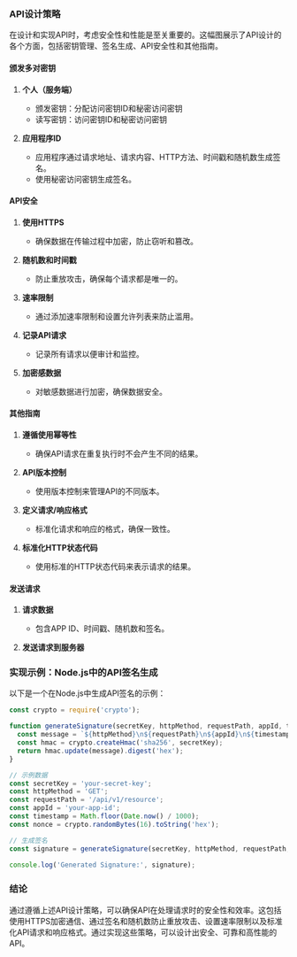 ### API设计策略

在设计和实现API时，考虑安全性和性能是至关重要的。这幅图展示了API设计的各个方面，包括密钥管理、签名生成、API安全性和其他指南。

#### 颁发多对密钥
1. **个人（服务端）**
   - 颁发密钥：分配访问密钥ID和秘密访问密钥
   - 读写密钥：访问密钥ID和秘密访问密钥

2. **应用程序ID**
   - 应用程序通过请求地址、请求内容、HTTP方法、时间戳和随机数生成签名。
   - 使用秘密访问密钥生成签名。

#### API安全
1. **使用HTTPS**
   - 确保数据在传输过程中加密，防止窃听和篡改。
   
2. **随机数和时间戳**
   - 防止重放攻击，确保每个请求都是唯一的。

3. **速率限制**
   - 通过添加速率限制和设置允许列表来防止滥用。
   
4. **记录API请求**
   - 记录所有请求以便审计和监控。
   
5. **加密感数据**
   - 对敏感数据进行加密，确保数据安全。

#### 其他指南
1. **遵循使用幂等性**
   - 确保API请求在重复执行时不会产生不同的结果。
   
2. **API版本控制**
   - 使用版本控制来管理API的不同版本。

3. **定义请求/响应格式**
   - 标准化请求和响应的格式，确保一致性。
   
4. **标准化HTTP状态代码**
   - 使用标准的HTTP状态代码来表示请求的结果。

#### 发送请求
1. **请求数据**
   - 包含APP ID、时间戳、随机数和签名。

2. **发送请求到服务器**

### 实现示例：Node.js中的API签名生成

以下是一个在Node.js中生成API签名的示例：

```javascript
const crypto = require('crypto');

function generateSignature(secretKey, httpMethod, requestPath, appId, timestamp, nonce) {
  const message = `${httpMethod}\n${requestPath}\n${appId}\n${timestamp}\n${nonce}`;
  const hmac = crypto.createHmac('sha256', secretKey);
  return hmac.update(message).digest('hex');
}

// 示例数据
const secretKey = 'your-secret-key';
const httpMethod = 'GET';
const requestPath = '/api/v1/resource';
const appId = 'your-app-id';
const timestamp = Math.floor(Date.now() / 1000);
const nonce = crypto.randomBytes(16).toString('hex');

// 生成签名
const signature = generateSignature(secretKey, httpMethod, requestPath, appId, timestamp, nonce);

console.log('Generated Signature:', signature);
```

### 结论

通过遵循上述API设计策略，可以确保API在处理请求时的安全性和效率。这包括使用HTTPS加密通信、通过签名和随机数防止重放攻击、设置速率限制以及标准化API请求和响应格式。通过实现这些策略，可以设计出安全、可靠和高性能的API。
